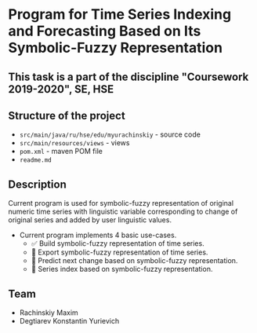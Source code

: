 # Program for Time Series Indexing and Forecasting Based on Its Symbolic-Fuzzy Representation

## This task is a part of the discipline "Coursework 2019-2020", SE, HSE

## Structure of the project
* `src/main/java/ru/hse/edu/myurachinskiy` - source code
* `src/main/resources/views` - views
* `pom.xml` - maven POM file
* `readme.md`

## Description
Current program is used for symbolic-fuzzy representation of original numeric time series with linguistic variable
 corresponding to change of original series and added by user linguistic values.
- Current program implements 4 basic use-cases.
   - ✅ Build symbolic-fuzzy representation of time series.
   - 🔲 Export symbolic-fuzzy representation of time series.
   - 🔲 Predict next change based on symbolic-fuzzy representation.
   - 🔲 Series index based on symbolic-fuzzy representation.
   

## Team
- Rachinskiy Maxim
- Degtiarev Konstantin Yurievich
